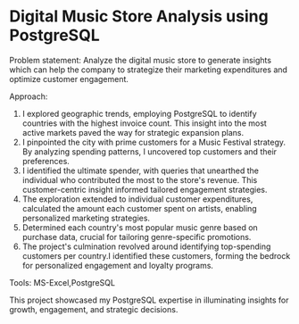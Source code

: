 # Digital Music Store Analysis using PostgreSQL

Problem statement: Analyze the digital music store to generate insights which can help the company to strategize their marketing expenditures and optimize customer engagement.

Approach:
1) I explored geographic trends, employing PostgreSQL to identify countries with the highest invoice count. This insight into the most active markets paved the way for strategic expansion plans.
2) I pinpointed the city with prime customers for a Music Festival strategy. By analyzing spending patterns, I uncovered top customers and their preferences.
3) I identified the ultimate spender, with queries that unearthed the individual who contributed the most to the store's revenue. This customer-centric insight informed tailored engagement strategies.
4) The exploration extended to individual customer expenditures, calculated the amount each customer spent on artists, enabling personalized marketing strategies.
5) Determined each country's most popular music genre based on purchase data, crucial for tailoring genre-specific promotions.
6) The project's culmination revolved around identifying top-spending customers per country.I identified these customers, forming the bedrock for personalized engagement and loyalty programs.

Tools: MS-Excel,PostgreSQL

This project showcased my PostgreSQL expertise in illuminating insights for growth, engagement, and strategic decisions.
